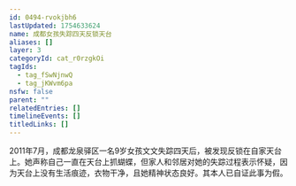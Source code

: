```yaml
---
id: 0494-rvokjbh6
lastUpdated: 1754633624
name: 成都女孩失踪四天反锁天台
aliases: []
layer: 3
categoryId: cat_r0rzgkOi
tagIds:
  - tag_fSwNjnwQ
  - tag_jKWvm6pa
nsfw: false
parent: ""
relatedEntries: []
timelineEvents: []
titledLinks: []
---
```


2011年7月，成都龙泉驿区一名9岁女孩文文失踪四天后，被发现反锁在自家天台上。她声称自己一直在天台上抓蝴蝶，但家人和邻居对她的失踪过程表示怀疑，因为天台上没有生活痕迹，衣物干净，且她精神状态良好。其本人已自证此事为假。